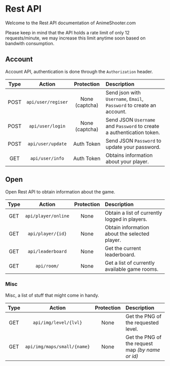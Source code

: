 # Rest API
Welcome to the Rest API documentation of  AnimeShooter.com

Please keep in mind that the API holds a rate limit of only 12 requests/minute, we may increase this limit anytime soon based on bandwith consumption.

## Account

Account API, authentication is done through the `Authorization` header.

| Type |    Action    |      Protection      | Description |
|:----:|:------------:|:--------------------:|:------------|
| POST | ``api/user/regiser`` | None (captcha) | Send json with `Username`, `Email`, `Password` to create an account. |
| POST | ``api/user/login`` | None (captcha) | Send JSON `Username` and `Password` to create a authentication token. |
| POST | ``api/user/update`` | Auth Token | Send JSON `Password` to update your password. |
| GET | ``api/user/info`` | Auth Token | Obtains information about your player. |

## Open 

Open Rest API to obtain information about the game.

| Type |    Action    |      Protection      | Description |
|:----:|:------------:|:--------------------:|:------------|
| GET | ``api/player/online`` | None | Obtain a list of currently logged in players. |
| GET | ``api/player/{id}`` | None | Obtain information about the selected player. |
| GET | ``api/leaderboard`` | None | Get the current leaderboard. |
| GET | ``api/room/`` | None | Get a list of currently available game rooms. |


### Misc
Misc, a list of stuff that might come in handy.

| Type |    Action    |      Protection      | Description |
|:----:|:------------:|:--------------------:|:------------|
| GET | ``api/img/level/{lvl}`` | None | Get the PNG of the requested level. |
| GET | ``api/img/maps/small/{name}`` | None | Get the PNG of the request map *(by name or id)* |
